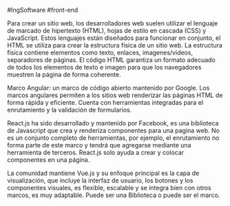 #IngSoftware #front-end


Para crear un sitio web, los desarrolladores web suelen utilizar el lenguaje de marcado de hipertexto (HTML), hojas de estilo en cascada (CSS) y JavaScript. Estos lenguajes están diseñados para funcionar en conjunto, el HTML se utiliza para crear la estructura física de un sitio web. La estructura fisica contiene elementos como texto, enlaces, imagenes/videos, separadores de páginas.
 El código HTML garantiza un formato adecuado de todos los elementos de texto e imagen para que los navegadores muestren la página de forma coherente.

Marco Angular: un marco de código abierto mantenido por Google. Los marcos angulares permiten a los sitios web renderizar las páginas HTML  de forma rápida y eficiente. Cuenta con herramientas integradas para el enrutamiento y la validación de formularios.

React.js ha sido desarrollado y mantenido por Facebook, es una biblioteca de Javascript que crea y renderiza componentes para una pagina web. No es un conjunto completo de herramientas, por ejemplo, el enrutamiento no forma parte de este marco y tendrá que agregarse mediante una herramienta de terceros. React.js solo ayuda a crear y colocar componentes en una página.


La comunidad mantiene Vue.js y su enfoque principal  es la capa de visualización, que incluye la interfaz de usuario, los botones y los componentes visuales, es flexible, escalable y se integra bien con otros marcos, es muy adaptable. Puede ser una Biblioteca o puede ser el marco.